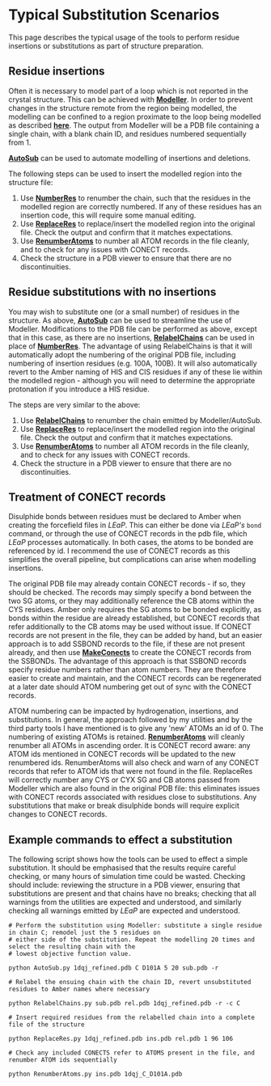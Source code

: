 # Typical Substitution Scenarios

This page describes the typical usage of the tools to perform residue insertions or substitutions as part of structure preparation.

## Residue insertions

Often it is necessary to model part of a loop which is not reported in the crystal structure. This can be achieved with [**Modeller**](https://salilab.org/modeller/). In order to prevent changes in the structure remote from the region being modelled, the modelling can be confined to a region proximate to the loop being modelled as described [**here**](https://salilab.org/modeller/manual/node23.html). The output from Modeller will be a PDB file containing a single chain, with a blank chain ID, and residues numbered sequentially from 1.

[**AutoSub**](Preptools.md/#autosub) can be used to automate modelling of insertions and deletions.

The following steps can be used to insert the modelled region into the structure file:

1. Use [**NumberRes**](Preptools.md/#numberres) to renumber the chain, such that the residues in the modelled region are correctly numbered. If any of these residues has an insertion code, this will require some manual editing.
2. Use [**ReplaceRes**](Preptools.md/#replaceres) to replace/insert the modelled region into the original file. Check the output and confirm that it matches expectations.
3. Use [**RenumberAtoms**](Preptools.md/#renumberatoms) to number all ATOM records in the file cleanly, and to check for any issues with CONECT records.
4. Check the structure in a PDB viewer to ensure that there are no discontinuities.

## Residue substitutions with no insertions

You may wish to substitute one (or a small number) of residues in the structure. As above, [**AutoSub**](docs/Preptools.md/#autosub) can be used to streamline the use of Modeller. Modifications to the PDB file can be performed as above, except that in this case, as there are no insertions, [**RelabelChains**](Preptools.md/#relabelchains) can be used in place of [**NumberRes**](Preptools.md/#numberres). The advantage of using RelabelChains is that it will automatically adopt the numbering of the original PDB file, including numbering of insertion residues (e.g. 100A, 100B). It will also automatically revert to the Amber naming of HIS and CIS residues if any of these lie within the modelled region - although you will need to determine the appropriate protonation if you introduce a HIS residue.

The steps are very similar to the above:

1. Use [**RelabelChains**](Preptools.md/#relabelchains) to renumber the chain emitted by Modeller/AutoSub.
2. Use [**ReplaceRes**](Preptools.md/#replaceres) to replace/insert the modelled region into the original file. Check the output and confirm that it matches expectations.
3. Use [**RenumberAtoms**](Preptools.md/#renumberatoms) to number all ATOM records in the file cleanly, and to check for any issues with CONECT records.
4. Check the structure in a PDB viewer to ensure that there are no discontinuities.

## Treatment of CONECT records ##

Disulphide bonds between residues must be declared to Amber when creating the forcefield files in *LEaP*. This can either be done via *LEaP's* `bond` command, or through the use of CONECT records in the pdb file, which *LEaP* processes automatically. In both cases, the atoms to be bonded are referenced by id. I recommend the use of CONECT records as this simplifies the overall pipeline, but complications can arise when modelling insertions.

The original PDB file may already contain CONECT records - if so, they should be checked. The records may simply specify a bond between the two SG atoms, or they may additionally reference the CB atoms within the CYS residues. Amber only requires the SG atoms to be bonded explicitly, as bonds within the residue are already established, but CONECT records that refer additionally to the CB atoms may be used without issue. If CONECT records are not present in the file, they can be added by hand, but an easier approach is to add SSBOND records to the file, if these are not present already, and then use [**MakeConects**](docs/Preptools.md/#makeconects) to create the CONECT records from the SSBONDs. The advantage of this approach is that SSBOND records specify residue numbers rather than atom numbers. They are therefore easier to create and maintain, and the CONECT records can be regenerated at a later date should ATOM numbering get out of sync with the CONECT records.

ATOM numbering can be impacted by hydrogenation, insertions, and substitutions. In general, the approach followed by my utilities and by the third party tools I have mentioned is to give any 'new' ATOMs an id of 0. The numbering of existing ATOMs is retained. [**RenumberAtoms**](Preptools.md/#renumberatoms) will cleanly renumber all ATOMs in ascending order. It is CONECT record aware: any ATOM ids mentioned in CONECT records will be updated to the new renumbered ids. RenumberAtoms will also check and warn of any CONECT records that refer to ATOM ids that were not found in the file. ReplaceRes will correctly number any CYS or CYX SG and CB atoms passed from Modeller which are also found in the original PDB file: this eliminates issues with CONECT records associated with residues close to substitutions. Any substitutions that make or break disulphide bonds will require explicit changes to CONECT records. 

## Example commands to effect a substitution ##

The following script shows how the tools can be used to effect a simple substitution. It should be emphasised that the results require careful checking, or many hours of simulation time could be wasted. Checking should include: reviewing the structure in a PDB viewer, ensuring that substitutions are present and that chains have no breaks; checking that all warnings from the utilities are expected and understood, and similarly checking all warnings emitted by *LEaP* are expected and understood.

	# Perform the substitution using Modeller: substitute a single residue in chain C; remodel just the 5 residues on
	# either side of the substitution. Repeat the modelling 20 times and select the resulting chain with the
	# lowest objective function value.

	python AutoSub.py 1dqj_refined.pdb C D101A 5 20 sub.pdb -r
	
	# Relabel the ensuing chain with the chain ID, revert unsubstituted residues to Amber names where necessary
	
	python RelabelChains.py sub.pdb rel.pdb 1dqj_refined.pdb -r -c C
	
	# Insert required residues from the relabelled chain into a complete file of the structure
	
	python ReplaceRes.py 1dqj_refined.pdb ins.pdb rel.pdb 1 96 106
	
	# Check any included CONECTS refer to ATOMS present in the file, and renumber ATOM ids sequentially
	
	python RenumberAtoms.py ins.pdb 1dqj_C_D101A.pdb
 
 



